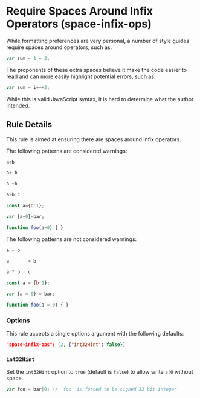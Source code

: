 # Require Spaces Around Infix Operators (space-infix-ops)

While formatting preferences are very personal, a number of style guides require spaces around operators, such as:

```js
var sum = 1 + 2;
```

The proponents of these extra spaces believe it make the code easier to read and can more easily highlight potential errors, such as:

```js
var sum = i+++2;
```

While this is valid JavaScript syntax, it is hard to determine what the author intended.

## Rule Details

This rule is aimed at ensuring there are spaces around infix operators.

The following patterns are considered warnings:

```js
a+b
```

```js
a+ b
```

```js
a +b
```

```js
a?b:c
```

```js
const a={b:1};
```

```js
var {a=0}=bar;
```

```js
function foo(a=0) { }
```

The following patterns are not considered warnings:

```js
a + b
```

```js
a       + b
```

```js
a ? b : c
```

```js
const a = {b:1};
```

```js
var {a = 0} = bar;
```

```js
function foo(a = 0) { }
```

### Options

This rule accepts a single options argument with the following defaults:

```json
"space-infix-ops": [2, {"int32Hint": false}]
```

### `int32Hint`

Set the `int32Hint` option to `true` (default is `false`) to allow write `a|0` without space.

```js
var foo = bar|0; // `foo` is forced to be signed 32 bit integer
```
